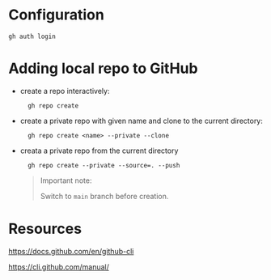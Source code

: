# Configuration

    gh auth login

# Adding local repo to GitHub

- create a repo interactively:

        gh repo create

- create a private repo with given name and clone to the current directory:

        gh repo create <name> --private --clone

- creata a private repo from the current directory 

        gh repo create --private --source=. --push

    > Important note:
    >
    > Switch to `main` branch before creation.

# Resources

https://docs.github.com/en/github-cli

https://cli.github.com/manual/

